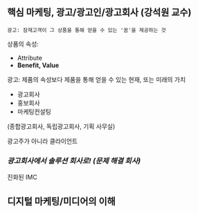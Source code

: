 ## 핵심 마케팅, 광고/광고인/광고회사 (강석원 교수)

	광고: 잠재고객이 그 상품을 통해 얻을 수 있는 '꿈'을 제공하는 것


상품의 속성:

- Attribute
- **Benefit, Value**


광고: 제품의 속성보다 제품을 통해 얻을 수 있는 현재, 또는 미래의 가치


* 광고회사 
* 홍보회사
* 마케팅컨설팅

(종합광고회사, 독립광고회사, 기획 사무실)

광고주가 아니라 클라이언트

### *광고회사에서 솔루션 회사로! (문제 해결 회사)*

진화된 IMC

## 디지털 마케팅/미디어의 이해
